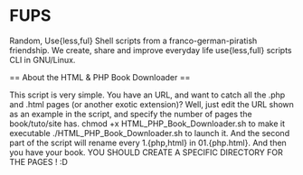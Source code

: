 FUPS
====

Random, Use{less,ful} Shell scripts from a franco-german-piratish friendship. 
We create, share and improve everyday life use{less,full} scripts CLI in GNU/Linux.


== About the HTML & PHP Book Downloader ==

This script is very simple.
You have an URL, and want to catch all the .php and .html pages (or another exotic extension)?
Well, just edit the URL shown as an example in the script, and specify the number of pages the book/tuto/site has.
chmod +x HTML_PHP_Book_Downloader.sh to make it executable
./HTML_PHP_Book_Downloader.sh to launch it.
And the second part of the script will rename every 1.{php,html} in 01.{php.html}.
And then you have your book. YOU SHOULD CREATE A SPECIFIC DIRECTORY FOR THE PAGES ! :D
